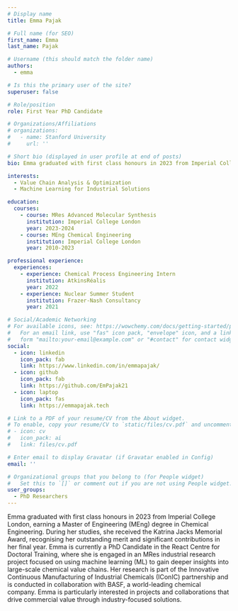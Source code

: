 ```yaml
---
# Display name
title: Emma Pajak

# Full name (for SEO)
first_name: Emma
last_name: Pajak

# Username (this should match the folder name)
authors:
  - emma

# Is this the primary user of the site?
superuser: false

# Role/position
role: First Year PhD Candidate

# Organizations/Affiliations
# organizations:
#   - name: Stanford University
#     url: ''

# Short bio (displayed in user profile at end of posts)
bio: Emma graduated with first class honours in 2023 from Imperial College London, earning a Master of Engineering (MEng) degree in Chemical Engineering. During her studies, she received the Katrina Jacks Memorial Award, recognising her outstanding merit and significant contributions in her final year. Emma is currently a PhD Candidate in the React Centre for Doctoral Training, where she is engaged in an MRes industrial research project focused on using machine learning (ML) to gain deeper insights into large-scale chemical value chains. Her research is part of the Innovative Continuous Manufacturing of Industrial Chemicals (IConIC) partnership and is conducted in collaboration with BASF, a world-leading chemical company. Emma is particularly interested in projects and collaborations that drive commercial value through industry-focused solutions.

interests:
  - Value Chain Analysis & Optimization
  - Machine Learning for Industrial Solutions

education:
  courses:
    - course: MRes Advanced Molecular Synthesis
      institution: Imperial College London
      year: 2023-2024
    - course: MEng Chemical Engineering
      institution: Imperial College London
      year: 2010-2023

professional experience:
  experiences:
    - experience: Chemical Process Engineering Intern
      institution: AtkinsRéalis
      year: 2022
    - experience: Nuclear Summer Student
      institution: Frazer-Nash Consultancy
      year: 2021

# Social/Academic Networking
# For available icons, see: https://wowchemy.com/docs/getting-started/page-builder/#icons
#   For an email link, use "fas" icon pack, "envelope" icon, and a link in the
#   form "mailto:your-email@example.com" or "#contact" for contact widget.
social:
  - icon: linkedin
    icon_pack: fab
    link: https://www.linkedin.com/in/emmapajak/
  - icon: github
    icon_pack: fab
    link: https://github.com/EmPajak21
  - icon: laptop
    icon_pack: fas
    link: https://emmapajak.tech

# Link to a PDF of your resume/CV from the About widget.
# To enable, copy your resume/CV to `static/files/cv.pdf` and uncomment the lines below.
# - icon: cv
#   icon_pack: ai
#   link: files/cv.pdf

# Enter email to display Gravatar (if Gravatar enabled in Config)
email: ''

# Organizational groups that you belong to (for People widget)
#   Set this to `[]` or comment out if you are not using People widget.
user_groups:
  - PhD Researchers
---
```


Emma graduated with first class honours in 2023 from Imperial College London, earning a Master of Engineering (MEng) degree in Chemical Engineering. During her studies, she received the Katrina Jacks Memorial Award, recognising her outstanding merit and significant contributions in her final year. Emma is currently a PhD Candidate in the React Centre for Doctoral Training, where she is engaged in an MRes industrial research project focused on using machine learning (ML) to gain deeper insights into large-scale chemical value chains. Her research is part of the Innovative Continuous Manufacturing of Industrial Chemicals (IConIC) partnership and is conducted in collaboration with BASF, a world-leading chemical company. Emma is particularly interested in projects and collaborations that drive commercial value through industry-focused solutions.